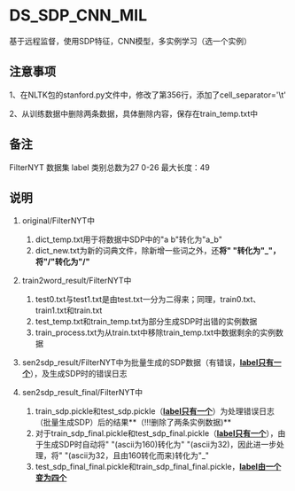 # DS_SDP_CNN_MIL
基于远程监督，使用SDP特征，CNN模型，多实例学习（选一个实例）



## 注意事项
1、在NLTK包的stanford.py文件中，修改了第356行，添加了cell_separator='\t'

2、从训练数据中删除两条数据，具体删除内容，保存在train_temp.txt中

## 备注
FilterNYT 数据集 label 类别总数为27 0-26
最大长度：49

## 说明
1. original/FilterNYT中
   1. dict_temp.txt用于将数据中SDP中的"a b"转化为"a_b"
   2. dict_new.txt为新的词典文件，除新增一些词之外，还**将" "转化为"_"，将"\/"转化为"/"**

2. train2word_result/FilterNYT中
   1. test0.txt与test1.txt是由test.txt一分为二得来；同理，train0.txt、train1.txt和train.txt
   2. test_temp.txt和train_temp.txt为部分生成SDP时出错的实例数据
   3. train_process.txt为从train.txt中移除train_temp.txt中数据剩余的实例数据

3. sen2sdp_result/FilterNYT中为批量生成的SDP数据（有错误，<u>**label只有一个**</u>），及生成SDP时的错误日志

4. sen2sdp_result_final/FilterNYT中
   1. train_sdp.pickle和test_sdp.pickle（<u>**label只有一个**</u>）为处理错误日志（批量生成SDP）后的结果**（!!!删除了两条实例数据)**
   2. 对于train_sdp_final.pickle和test_sdp_final.pickle（**<u>label只有一个</u>**），由于生成SDP时自动将" "(ascii为160)转化为" "(ascii为32)，因此进一步处理，将" "(ascii为32，且由160转化而来)转化为"_"
   3. test_sdp_final_final.pickle和train_sdp_final_final.pickle，**<u>label由一个变为四个</u>**